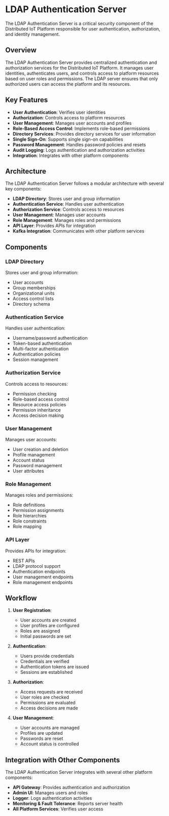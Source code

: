 # LDAP Authentication Server

The LDAP Authentication Server is a critical security component of the Distributed IoT Platform responsible for user authentication, authorization, and identity management.

## Overview

The LDAP Authentication Server provides centralized authentication and authorization services for the Distributed IoT Platform. It manages user identities, authenticates users, and controls access to platform resources based on user roles and permissions. The LDAP server ensures that only authorized users can access the platform and its resources.

## Key Features

- **User Authentication**: Verifies user identities
- **Authorization**: Controls access to platform resources
- **User Management**: Manages user accounts and profiles
- **Role-Based Access Control**: Implements role-based permissions
- **Directory Services**: Provides directory services for user information
- **Single Sign-On**: Supports single sign-on capabilities
- **Password Management**: Handles password policies and resets
- **Audit Logging**: Logs authentication and authorization activities
- **Integration**: Integrates with other platform components

## Architecture

The LDAP Authentication Server follows a modular architecture with several key components:

- **LDAP Directory**: Stores user and group information
- **Authentication Service**: Handles user authentication
- **Authorization Service**: Controls access to resources
- **User Management**: Manages user accounts
- **Role Management**: Manages roles and permissions
- **API Layer**: Provides APIs for integration
- **Kafka Integration**: Communicates with other platform services

## Components

### LDAP Directory

Stores user and group information:
- User accounts
- Group memberships
- Organizational units
- Access control lists
- Directory schema

### Authentication Service

Handles user authentication:
- Username/password authentication
- Token-based authentication
- Multi-factor authentication
- Authentication policies
- Session management

### Authorization Service

Controls access to resources:
- Permission checking
- Role-based access control
- Resource access policies
- Permission inheritance
- Access decision making

### User Management

Manages user accounts:
- User creation and deletion
- Profile management
- Account status
- Password management
- User attributes

### Role Management

Manages roles and permissions:
- Role definitions
- Permission assignments
- Role hierarchies
- Role constraints
- Role mapping

### API Layer

Provides APIs for integration:
- REST APIs
- LDAP protocol support
- Authentication endpoints
- User management endpoints
- Role management endpoints

## Workflow

1. **User Registration**:
   - User accounts are created
   - User profiles are configured
   - Roles are assigned
   - Initial passwords are set

2. **Authentication**:
   - Users provide credentials
   - Credentials are verified
   - Authentication tokens are issued
   - Sessions are established

3. **Authorization**:
   - Access requests are received
   - User roles are checked
   - Permissions are evaluated
   - Access decisions are made

4. **User Management**:
   - User accounts are managed
   - Profiles are updated
   - Passwords are reset
   - Account status is controlled

## Integration with Other Components

The LDAP Authentication Server integrates with several other platform components:

- **API Gateway**: Provides authentication and authorization
- **Admin UI**: Manages users and roles
- **Logger**: Logs authentication activities
- **Monitoring & Fault Tolerance**: Reports server health
- **All Platform Services**: Verifies user access
